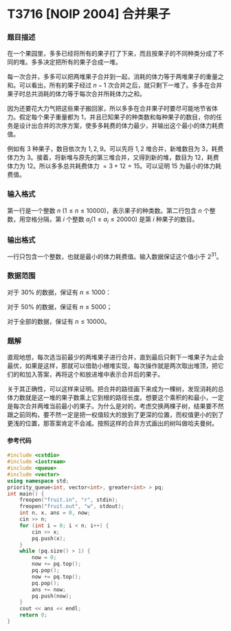 # T3716 [NOIP 2004] 合并果子

### 题目描述

在一个果园里，多多已经将所有的果子打了下来，而且按果子的不同种类分成了不同的堆。多多决定把所有的果子合成一堆。

每一次合并，多多可以把两堆果子合并到一起，消耗的体力等于两堆果子的重量之和。可以看出，所有的果子经过 $n-1$ 次合并之后，就只剩下一堆了。多多在合并果子时总共消耗的体力等于每次合并所耗体力之和。

因为还要花大力气把这些果子搬回家，所以多多在合并果子时要尽可能地节省体力。假定每个果子重量都为 $1$，并且已知果子的种类数和每种果子的数目，你的任务是设计出合并的次序方案，使多多耗费的体力最少，并输出这个最小的体力耗费值。

例如有 $3$ 种果子，数目依次为 $1,2,9$。可以先将 $1,2$ 堆合并，新堆数目为 $3$，耗费体力为 $3$。接着，将新堆与原先的第三堆合并，又得到新的堆，数目为 $12$，耗费体力为 $12$。所以多多总共耗费体力 $= 3 + 12 = 15$。可以证明 $15$ 为最小的体力耗费值。

### 输入格式

第一行是一个整数 $n$ $(1\leq n\leq 10000)$，表示果子的种类数。第二行包含 $n$ 个整数，用空格分隔，第 $i$ 个整数 $a_i(1\leq a_i\leq 20000)$ 是第 $i$ 种果子的数目。

### 输出格式

一行只包含一个整数，也就是最小的体力耗费值。输入数据保证这个值小于 $2^{31}$。

### 数据范围

对于 $30\%$ 的数据，保证有 $n \le 1000$：

对于 $50\%$ 的数据，保证有 $n \le 5000$；

对于全部的数据，保证有 $n \le 10000$。


<div style="page-break-after: always"></div>

### 题解

直观地想，每次选当前最少的两堆果子进行合并，直到最后只剩下一堆果子为止会最优，如果是这样，那就可以借助小根堆实现，每次操作就是两次取出堆顶，把它们的和加入答案，再将这个和放进堆中表示合并后的果子。

关于其正确性，可以这样来证明。把合并的路径画下来成为一棵树，发现消耗的总体力数就是这一堆的果子数乘上它到根的路径长度。想要这个乘积的和最小，一定是每次合并两堆当前最小的果子。为什么是对的，考虑交换两棵子树，结果要不然跟之前同构，要不然一定是把一权值较大的放到了更深的位置，而权值更小的到了更浅的位置，那答案肯定不会减。按照这样的合并方式画出的树叫做哈夫曼树。

#### 参考代码

```c++
#include <cstdio>
#include <iostream>
#include <queue>
#include <vector>
using namespace std;
priority_queue<int, vector<int>, greater<int> > pq;
int main() {
    freopen("fruit.in", "r", stdin);
    freopen("fruit.out", "w", stdout);
    int n, x, ans = 0, now;
    cin >> n;
    for (int i = 0; i < n; i++) {
        cin >> x;
        pq.push(x);
    }
    while (pq.size() > 1) {
        now = 0;
        now += pq.top();
        pq.pop();
        now += pq.top();
        pq.pop();
        ans += now;
        pq.push(now);
    }
    cout << ans << endl;
    return 0;
}
```

<div style="page-break-after: always"></div>
